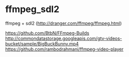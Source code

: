 # ffmpeg_sdl2
ffmpeg + sdl2 (http://dranger.com/ffmpeg/ffmpeg.html)

https://github.com/BtbN/FFmpeg-Builds
http://commondatastorage.googleapis.com/gtv-videos-bucket/sample/BigBuckBunny.mp4
https://github.com/rambodrahmani/ffmpeg-video-player
